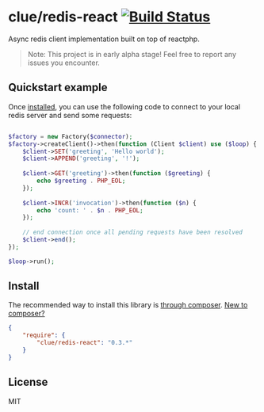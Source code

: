 # clue/redis-react [![Build Status](https://travis-ci.org/clue/reactphp-redis.png?branch=master)](https://travis-ci.org/clue/reactphp-redis)

Async redis client implementation built on top of reactphp.

> Note: This project is in early alpha stage! Feel free to report any issues you encounter.

## Quickstart example

Once [installed](#install), you can use the following code to connect to your
local redis server and send some requests:

```php

$factory = new Factory($connector);
$factory->createClient()->then(function (Client $client) use ($loop) {
    $client->SET('greeting', 'Hello world');
    $client->APPEND('greeting', '!');
    
    $client->GET('greeting')->then(function ($greeting) {
        echo $greeting . PHP_EOL;
    });
    
    $client->INCR('invocation')->then(function ($n) {
        echo 'count: ' . $n . PHP_EOL;
    });
    
    // end connection once all pending requests have been resolved
    $client->end();
});

$loop->run();
```

## Install

The recommended way to install this library is [through composer](http://getcomposer.org). [New to composer?](http://getcomposer.org/doc/00-intro.md)

```JSON
{
    "require": {
        "clue/redis-react": "0.3.*"
    }
}
```

## License

MIT

